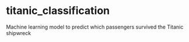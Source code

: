 # titanic_classification
Machine learning model to predict which passengers survived the Titanic shipwreck
